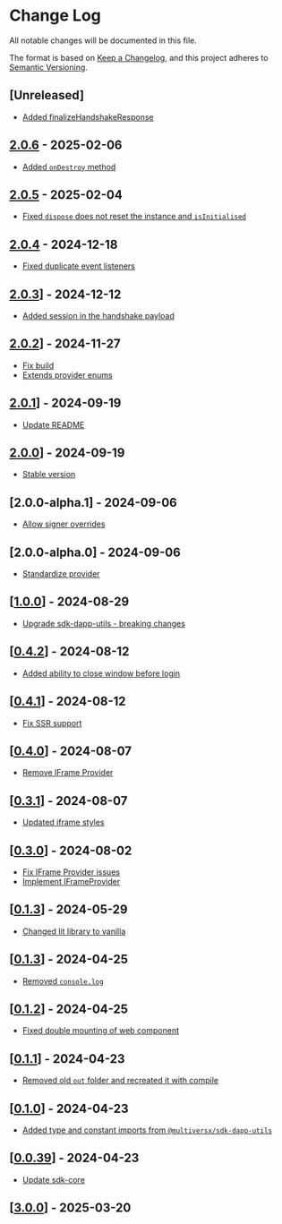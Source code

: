 # Change Log

All notable changes will be documented in this file.

The format is based on [Keep a Changelog](https://keepachangelog.com/en/1.0.0/),
and this project adheres to [Semantic Versioning](https://semver.org/spec/v2.0.0.html).

## [Unreleased]

- [Added finalizeHandshakeResponse](https://github.com/multiversx/mx-sdk-js-web-wallet-cross-window-provider/pull/83)

## [2.0.6](https://github.com/multiversx/mx-sdk-js-web-wallet-cross-window-provider/pull/81) - 2025-02-06

- [Added `onDestroy` method](https://github.com/multiversx/mx-sdk-js-web-wallet-cross-window-provider/pull/80)

## [2.0.5](https://github.com/multiversx/mx-sdk-js-web-wallet-cross-window-provider/pull/79) - 2025-02-04

- [Fixed `dispose` does not reset the instance and `isInitialised`](https://github.com/multiversx/mx-sdk-js-web-wallet-cross-window-provider/pull/78)

## [2.0.4](https://github.com/multiversx/mx-sdk-js-web-wallet-cross-window-provider/pull/76) - 2024-12-18

- [Fixed duplicate event listeners](https://github.com/multiversx/mx-sdk-js-web-wallet-cross-window-provider/pull/75)

## [2.0.3](https://github.com/multiversx/mx-sdk-js-web-wallet-cross-window-provider/pull/74)] - 2024-12-12

- [Added session in the handshake payload](https://github.com/multiversx/mx-sdk-js-web-wallet-cross-window-provider/pull/73)

## [2.0.2](https://github.com/multiversx/mx-sdk-js-web-wallet-cross-window-provider/pull/70)] - 2024-11-27

- [Fix build](https://github.com/multiversx/mx-sdk-js-web-wallet-cross-window-provider/pull/71)
- [Extends provider enums](https://github.com/multiversx/mx-sdk-js-web-wallet-cross-window-provider/pull/69)

## [2.0.1](https://github.com/multiversx/mx-sdk-js-web-wallet-cross-window-provider/pull/68)] - 2024-09-19

- [Update README](https://github.com/multiversx/mx-sdk-js-web-wallet-cross-window-provider/pull/55)

## [2.0.0](https://github.com/multiversx/mx-sdk-js-web-wallet-cross-window-provider/pull/67)] - 2024-09-19

- [Stable version](https://github.com/multiversx/mx-sdk-js-web-wallet-cross-window-provider/pull/66)

## [2.0.0-alpha.1] - 2024-09-06

- [Allow signer overrides](https://github.com/multiversx/mx-sdk-js-web-wallet-cross-window-provider/commit/7fe6c7167588e7d58e291f6d978701bb1ad8d59a)

## [2.0.0-alpha.0] - 2024-09-06

- [Standardize provider](https://github.com/multiversx/mx-sdk-js-web-wallet-cross-window-provider/pull/65)

## [[1.0.0](https://github.com/multiversx/mx-sdk-js-web-wallet-cross-window-provider/pull/61)] - 2024-08-29

- [Upgrade sdk-dapp-utils - breaking changes](https://github.com/multiversx/mx-sdk-js-web-wallet-cross-window-provider/pull/60)

## [[0.4.2](https://github.com/multiversx/mx-sdk-js-web-wallet-cross-window-provider/pull/59)] - 2024-08-12

- [Added ability to close window before login](https://github.com/multiversx/mx-sdk-js-web-wallet-cross-window-provider/pull/58)

## [[0.4.1](https://github.com/multiversx/mx-sdk-js-web-wallet-cross-window-provider/pull/57)] - 2024-08-12

- [Fix SSR support](https://github.com/multiversx/mx-sdk-js-web-wallet-cross-window-provider/pull/56)

## [[0.4.0](https://github.com/multiversx/mx-sdk-js-web-wallet-cross-window-provider/pull/54)] - 2024-08-07

- [Remove IFrame Provider](https://github.com/multiversx/mx-sdk-js-web-wallet-cross-window-provider/pull/53)

## [[0.3.1](https://github.com/multiversx/mx-sdk-js-web-wallet-cross-window-provider/pull/52)] - 2024-08-07

- [Updated iframe styles](https://github.com/multiversx/mx-sdk-js-web-wallet-cross-window-provider/pull/50)

## [[0.3.0](https://github.com/multiversx/mx-sdk-js-web-wallet-cross-window-provider/pull/48)] - 2024-08-02

- [Fix IFrame Provider issues](https://github.com/multiversx/mx-sdk-js-web-wallet-cross-window-provider/pull/47)
- [Implement IFrameProvider](https://github.com/multiversx/mx-sdk-js-web-wallet-cross-window-provider/pull/46)

## [[0.1.3](https://github.com/multiversx/mx-sdk-js-web-wallet-cross-window-provider/pull/45)] - 2024-05-29

- [Changed lit library to vanilla](https://github.com/multiversx/mx-sdk-js-web-wallet-cross-window-provider/pull/44)

## [[0.1.3](https://github.com/multiversx/mx-sdk-js-web-wallet-cross-window-provider/pull/42)] - 2024-04-25

- [Removed `console.log`](https://github.com/multiversx/mx-sdk-js-web-wallet-cross-window-provider/pull/41)

## [[0.1.2](https://github.com/multiversx/mx-sdk-js-web-wallet-cross-window-provider/pull/40)] - 2024-04-25

- [Fixed double mounting of web component](https://github.com/multiversx/mx-sdk-js-web-wallet-cross-window-provider/pull/39)

## [[0.1.1](https://github.com/multiversx/mx-sdk-js-web-wallet-cross-window-provider/pull/38)] - 2024-04-23

- [Removed old `out` folder and recreated it with compile](https://github.com/multiversx/mx-sdk-js-web-wallet-cross-window-provider/pull/38)

## [[0.1.0](https://github.com/multiversx/mx-sdk-js-web-wallet-cross-window-provider/pull/37)] - 2024-04-23

- [Added type and constant imports from `@multiversx/sdk-dapp-utils`](https://github.com/multiversx/mx-sdk-js-web-wallet-cross-window-provider/pull/34)

## [[0.0.39](https://github.com/multiversx/mx-sdk-js-web-wallet-cross-window-provider/pull/33)] - 2024-04-23

- [Update sdk-core](https://github.com/multiversx/mx-sdk-js-web-wallet-cross-window-provider/pull/82)

## [[3.0.0](https://github.com/multiversx/mx-sdk-js-web-wallet-cross-window-provider/pull/82)] - 2025-03-20
